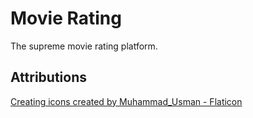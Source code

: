# Movie Rating
The supreme movie rating platform.

## Attributions
<a href="https://www.flaticon.com/free-icons/creating" title="creating icons">Creating icons created by Muhammad_Usman - Flaticon</a>
